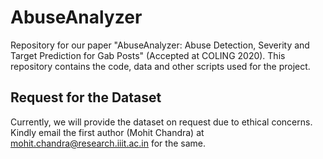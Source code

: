 # AbuseAnalyzer
Repository for our paper "AbuseAnalyzer: Abuse Detection, Severity and Target Prediction for Gab Posts" (Accepted at COLING 2020). This repository contains the code, data and other scripts used for the project.

## Request for the Dataset
Currently, we will provide the dataset on request due to ethical concerns. Kindly email the first author (Mohit Chandra) at mohit.chandra@research.iiit.ac.in for the same.
